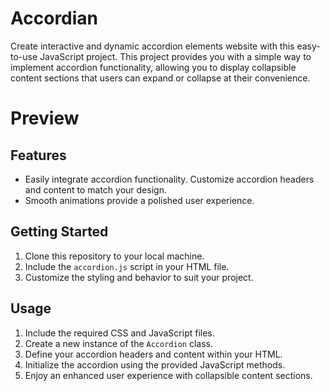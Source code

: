 # Accordian
Create interactive and dynamic accordion elements website with this easy-to-use JavaScript project. This project provides you with a simple way to implement accordion functionality, allowing you to display collapsible content sections that users can expand or collapse at their convenience.

# Preview

## Features

- Easily integrate accordion functionality. Customize accordion headers and content to match your design.
- Smooth animations provide a polished user experience.

## Getting Started

1. Clone this repository to your local machine.
2. Include the `accordion.js` script in your HTML file.
3. Customize the styling and behavior to suit your project.

## Usage

1. Include the required CSS and JavaScript files.
2. Create a new instance of the `Accordion` class.
3. Define your accordion headers and content within your HTML.
4. Initialize the accordion using the provided JavaScript methods.
5. Enjoy an enhanced user experience with collapsible content sections.

